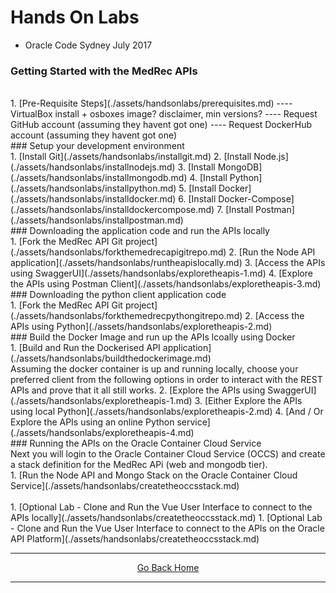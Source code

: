 
# Hands On Labs

- Oracle Code Sydney July 2017


### Getting Started with the MedRec APIs
<br>
1. [Pre-Requisite Steps](./assets/handsonlabs/prerequisites.md)  
---- VirtualBox install + osboxes image? disclaimer, min versions?
---- Request GitHub account (assuming they havent got one)
---- Request DockerHub account  (assuming they havent got one)
<br>
### Setup your development environment
<br>
1. [Install Git](./assets/handsonlabs/installgit.md)
2. [Install Node.js](./assets/handsonlabs/installnodejs.md)
3. [Install MongoDB](./assets/handsonlabs/installmongodb.md)
4. [Install Python](./assets/handsonlabs/installpython.md)
5. [Install Docker](./assets/handsonlabs/installdocker.md)
6. [Install Docker-Compose](./assets/handsonlabs/installdockercompose.md)
7. [Install Postman](./assets/handsonlabs/installpostman.md)
<br>
### Downloading the application code and run the APIs locally
<br>
1. [Fork the MedRec API Git project](./assets/handsonlabs/forkthemedrecapigitrepo.md) 
2. [Run the Node API application](./assets/handsonlabs/runtheapislocally.md)
3. [Access the APIs using SwaggerUI](./assets/handsonlabs/exploretheapis-1.md)
4. [Explore the APIs using Postman Client](./assets/handsonlabs/exploretheapis-3.md)
<br>
### Downloading the python client application code 
<br>
1. [Fork the MedRec API Git project](./assets/handsonlabs/forkthemedrecpythongitrepo.md) 
2. [Access the APIs using Python](./assets/handsonlabs/exploretheapis-2.md)
<br>
### Build the Docker Image and run up the APIs lcoally using Docker
<br>
1. [Build and Run the Dockerised API application](./assets/handsonlabs/buildthedockerimage.md)
<br>
Assuming the docker container is up and running locally, choose your preferred client from the following options in order to interact with the REST APIs and prove that it all still works.
2. [Explore the APIs using SwaggerUI](./assets/handsonlabs/exploretheapis-1.md)
3. [Either Explore the APIs using local Python](./assets/handsonlabs/exploretheapis-2.md)
4. [And / Or Explore the APIs using an online Python service](./assets/handsonlabs/exploretheapis-4.md)
<br>
### Running the APIs on the Oracle Container Cloud Service
<br>
Next you will login to the Oracle Container Cloud Service (OCCS) and create a stack definition for the MedRec APi (web and mongodb tier).
<br>
1. [Run the Node API and Mongo Stack on the Oracle Container Cloud Service](./assets/handsonlabs/createtheoccsstack.md)
<br>
<br>
1. [Optional Lab - Clone and Run the Vue User Interface to connect to the APIs locally](./assets/handsonlabs/createtheoccsstack.md)
1. [Optional Lab - Clone and Run the Vue User Interface to connect to the APIs on the Oracle API Platform](./assets/handsonlabs/createtheoccsstack.md)
<br>
<hr />
<center>
<a href="index" class="btn" >Go Back Home</a>
</center>
<hr />

